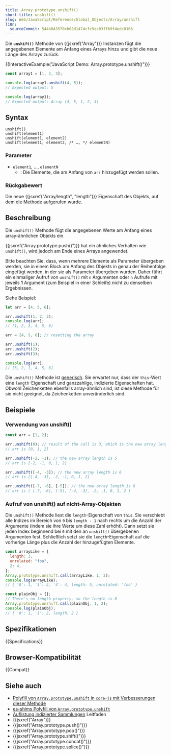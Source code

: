 ```yaml
---
title: Array.prototype.unshift()
short-title: unshift()
slug: Web/JavaScript/Reference/Global_Objects/Array/unshift
l10n:
  sourceCommit: 544b843570cb08d1474cfc5ec03ffb9f4edc0166
---
```


Die **`unshift()`** Methode von {{jsxref("Array")}} Instanzen fügt die angegebenen Elemente am Anfang eines Arrays hinzu und gibt die neue Länge des Arrays zurück.

{{InteractiveExample("JavaScript Demo: Array.prototype.unshift()")}}

```js interactive-example
const array1 = [1, 2, 3];

console.log(array1.unshift(4, 5));
// Expected output: 5

console.log(array1);
// Expected output: Array [4, 5, 1, 2, 3]
```

## Syntax

```js-nolint
unshift()
unshift(element1)
unshift(element1, element2)
unshift(element1, element2, /* …, */ elementN)
```

### Parameter

- `element1`, …, `elementN`
  - : Die Elemente, die am Anfang von `arr` hinzugefügt werden sollen.

### Rückgabewert

Die neue {{jsxref("Array/length", "length")}} Eigenschaft des Objekts, auf dem die Methode aufgerufen wurde.

## Beschreibung

Die `unshift()` Methode fügt die angegebenen Werte am Anfang eines array-ähnlichen Objekts ein.

{{jsxref("Array.prototype.push()")}} hat ein ähnliches Verhalten wie `unshift()`, wird jedoch am Ende eines Arrays angewendet.

Bitte beachten Sie, dass, wenn mehrere Elemente als Parameter übergeben werden, sie in einem Block am Anfang des Objekts in genau der Reihenfolge eingefügt werden, in der sie als Parameter übergeben wurden. Daher führt ein einmaliger Aufruf von `unshift()` mit `n` Argumenten oder `n` Aufrufe mit jeweils **1** Argument (zum Beispiel in einer Schleife) nicht zu denselben Ergebnissen.

Siehe Beispiel:

```js
let arr = [4, 5, 6];

arr.unshift(1, 2, 3);
console.log(arr);
// [1, 2, 3, 4, 5, 6]

arr = [4, 5, 6]; // resetting the array

arr.unshift(1);
arr.unshift(2);
arr.unshift(3);

console.log(arr);
// [3, 2, 1, 4, 5, 6]
```

Die `unshift()` Methode ist [generisch](/de/docs/Web/JavaScript/Reference/Global_Objects/Array#generic_array_methods). Sie erwartet nur, dass der `this`-Wert eine `length`-Eigenschaft und ganzzahlige, indizierte Eigenschaften hat. Obwohl Zeichenketten ebenfalls array-ähnlich sind, ist diese Methode für sie nicht geeignet, da Zeichenketten unveränderlich sind.

## Beispiele

### Verwendung von unshift()

```js
const arr = [1, 2];

arr.unshift(0); // result of the call is 3, which is the new array length
// arr is [0, 1, 2]

arr.unshift(-2, -1); // the new array length is 5
// arr is [-2, -1, 0, 1, 2]

arr.unshift([-4, -3]); // the new array length is 6
// arr is [[-4, -3], -2, -1, 0, 1, 2]

arr.unshift([-7, -6], [-5]); // the new array length is 8
// arr is [ [-7, -6], [-5], [-4, -3], -2, -1, 0, 1, 2 ]
```

### Aufruf von unshift() auf nicht-Array-Objekten

Die `unshift()` Methode liest die `length`-Eigenschaft von `this`. Sie verschiebt alle Indizes im Bereich von `0` bis `length - 1` nach rechts um die Anzahl der Argumente (indem sie ihre Werte um diese Zahl erhöht). Dann setzt sie jeden Index beginnend bei `0` mit den an `unshift()` übergebenen Argumenten fest. Schließlich setzt sie die `length`-Eigenschaft auf die vorherige Länge plus die Anzahl der hinzugefügten Elemente.

```js
const arrayLike = {
  length: 3,
  unrelated: "foo",
  2: 4,
};
Array.prototype.unshift.call(arrayLike, 1, 2);
console.log(arrayLike);
// { '0': 1, '1': 2, '4': 4, length: 5, unrelated: 'foo' }

const plainObj = {};
// There's no length property, so the length is 0
Array.prototype.unshift.call(plainObj, 1, 2);
console.log(plainObj);
// { '0': 1, '1': 2, length: 2 }
```

## Spezifikationen

{{Specifications}}

## Browser-Kompatibilität

{{Compat}}

## Siehe auch

- [Polyfill von `Array.prototype.unshift` in `core-js` mit Verbesserungen dieser Methode](https://github.com/zloirock/core-js#ecmascript-array)
- [es-shims Polyfill von `Array.prototype.unshift`](https://www.npmjs.com/package/array.prototype.unshift)
- [Auflistung indizierter Sammlungen](/de/docs/Web/JavaScript/Guide/Indexed_collections) Leitfaden
- {{jsxref("Array")}}
- {{jsxref("Array.prototype.push()")}}
- {{jsxref("Array.prototype.pop()")}}
- {{jsxref("Array.prototype.shift()")}}
- {{jsxref("Array.prototype.concat()")}}
- {{jsxref("Array.prototype.splice()")}}
